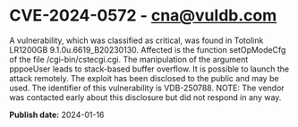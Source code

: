 # CVE-2024-0572 - cna@vuldb.com

A vulnerability, which was classified as critical, was found in Totolink LR1200GB 9.1.0u.6619_B20230130. Affected is the function setOpModeCfg of the file /cgi-bin/cstecgi.cgi. The manipulation of the argument pppoeUser leads to stack-based buffer overflow. It is possible to launch the attack remotely. The exploit has been disclosed to the public and may be used. The identifier of this vulnerability is VDB-250788. NOTE: The vendor was contacted early about this disclosure but did not respond in any way.

**Publish date:** 2024-01-16
